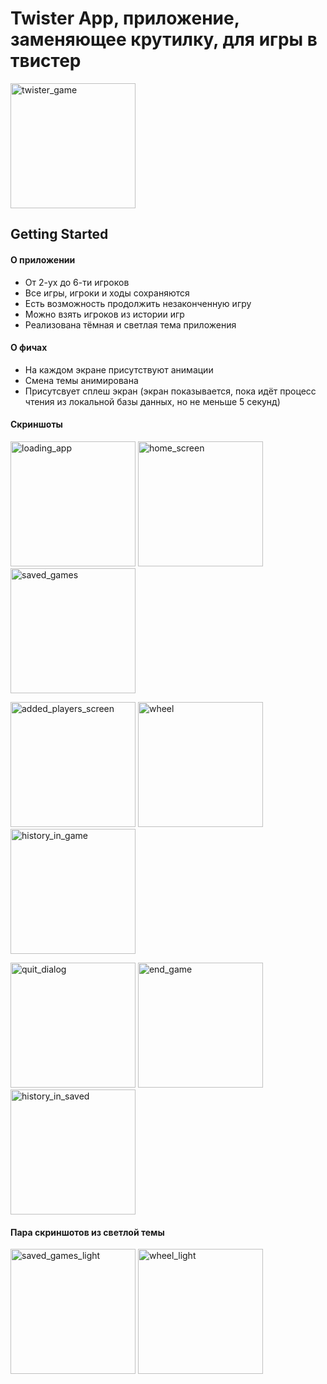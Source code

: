 # Twister App, приложение, заменяющее крутилку, для игры в твистер

<img src="/assets/screenshots/twister_game.jpg" alt="twister_game" width="200"/>

## Getting Started

#### О приложении
- От 2-ух до 6-ти игроков
- Все игры, игроки и ходы сохраняются
- Есть возможность продолжить незаконченную игру
- Можно взять игроков из истории игр
- Реализована тёмная и светлая тема приложения

#### О фичах
- На каждом экране присутствуют анимации
- Смена темы анимирована
- Присутсвует сплеш экран (экран показывается, пока идёт процесс чтения из локальной базы данных, но не меньше 5 секунд)

#### Скриншоты
<img src="/assets/screenshots/loading_app.jpg" alt="loading_app" width="200"/> <img src="/assets/screenshots/home_screen.jpg" alt="home_screen" width="200"/> <img src="/assets/screenshots/saved_games.jpg" alt="saved_games" width="200"/>

<img src="/assets/screenshots/added_players_screen.jpg" alt="added_players_screen" width="200"/> <img src="/assets/screenshots/wheel.jpg" alt="wheel" width="200"/> <img src="/assets/screenshots/history_in_game.jpg" alt="history_in_game" width="200"/>

<img src="/assets/screenshots/quit_dialog.jpg" alt="quit_dialog" width="200"/> <img src="/assets/screenshots/end_game.jpg" alt="end_game" width="200"/> <img src="/assets/screenshots/history_in_saved.jpg" alt="history_in_saved" width="200"/>

#### Пара скриншотов из светлой темы
<img src="/assets/screenshots/saved_games_light.jpg" alt="saved_games_light" width="200"/> <img src="/assets/screenshots/wheel_light.jpg" alt="wheel_light" width="200"/>